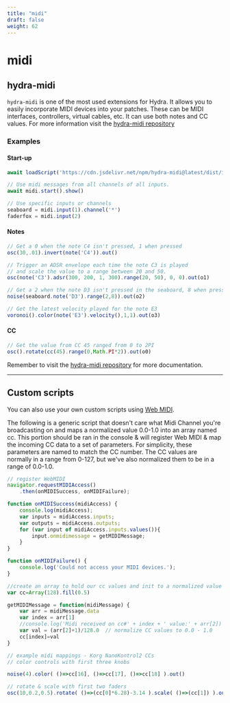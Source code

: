 ```yaml
---
title: "midi"
draft: false
weight: 62
---
```



# midi

## hydra-midi

`hydra-midi` is one of the most used extensions for Hydra. It allows you to easily incorporate MIDI devices into your patches. These can be MIDI interfaces, controllers, virtual cables, etc. It can use both notes and CC values. For more information visit the [hydra-midi repository](https://github.com/arnoson/hydra-midi)

### Examples

#### Start-up

```javascript
await loadScript('https://cdn.jsdelivr.net/npm/hydra-midi@latest/dist/index.js')

// Use midi messages from all channels of all inputs.
await midi.start().show()

// Use specific inputs or channels
seaboard = midi.input(1).channel('*')
faderfox = midi.input(2)
```

#### Notes

```javascript
// Get a 0 when the note C4 isn't pressed, 1 when pressed
osc(30,.01).invert(note('C4')).out()

// Trigger an ADSR envelope each time the note C3 is played
// and scale the value to a range between 20 and 50.
osc(note('C3').adsr(300, 200, 1, 300).range(20, 50), 0, 0).out(o1)

// Get a 2 when the note D3 isn't pressed in the seaboard, 8 when pressed
noise(seaboard.note('D3').range(2,8)).out(o2)

// Get the latest velocity played for the note E3
voronoi().color(note('E3').velocity(),1,1).out(o3)
```

#### CC

```javascript
// Get the value from CC 45 ranged from 0 to 2PI
osc().rotate(cc(45).range(0,Math.PI*2)).out(o0)
```

Remember to visit the [hydra-midi repository](https://github.com/arnoson/hydra-midi) for more documentation.

---

## Custom scripts

You can also use your own custom scripts using [Web MIDI](https://webaudio.github.io/web-midi-api/).

The following is a generic script that doesn't care what Midi Channel you're broadcasting on and maps a normalized value 0.0-1.0 into an array named cc.
This portion should be ran in the console & will register Web MIDI & map the incoming CC data to a set of parameters.  For simplicity, these
parameters are named to match the CC number.  The CC values are normally in a range from 0-127, but we've also normalized them to be in a range of 0.0-1.0.

```javascript
// register WebMIDI
navigator.requestMIDIAccess()
    .then(onMIDISuccess, onMIDIFailure);

function onMIDISuccess(midiAccess) {
    console.log(midiAccess);
    var inputs = midiAccess.inputs;
    var outputs = midiAccess.outputs;
    for (var input of midiAccess.inputs.values()){
        input.onmidimessage = getMIDIMessage;
    }
}

function onMIDIFailure() {
    console.log('Could not access your MIDI devices.');
}

//create an array to hold our cc values and init to a normalized value
var cc=Array(128).fill(0.5)

getMIDIMessage = function(midiMessage) {
    var arr = midiMessage.data    
    var index = arr[1]
    //console.log('Midi received on cc#' + index + ' value:' + arr[2])    // uncomment to monitor incoming Midi
    var val = (arr[2]+1)/128.0  // normalize CC values to 0.0 - 1.0
    cc[index]=val
}
```

```javascript
// example midi mappings - Korg NanoKontrol2 CCs
// color controls with first three knobs

noise(4).color( ()=>cc[16], ()=>cc[17], ()=>cc[18] ).out()

// rotate & scale with first two faders
osc(10,0.2,0.5).rotate( ()=>(cc[0]*6.28)-3.14 ).scale( ()=>(cc[1]) ).out()

```
